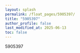 ```yaml
---
layout: splash
permalink: /float_pages/5905397/
title: "5905397"
author_profile: false
last_modified_at: 2025-06-13
toc: false
---
```

 
5905397
